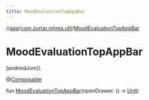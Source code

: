 ```yaml
---
title: MoodEvaluationTopAppBar
---
```

//[app](../../index.html)/[com.zurtar.mhma.util](index.html)/[MoodEvaluationTopAppBar](-mood-evaluation-top-app-bar.html)



# MoodEvaluationTopAppBar



[androidJvm]\




@[Composable](https://developer.android.com/reference/kotlin/androidx/compose/runtime/Composable.html)



fun [MoodEvaluationTopAppBar](-mood-evaluation-top-app-bar.html)(openDrawer: () -&gt; [Unit](https://kotlinlang.org/api/core/kotlin-stdlib/kotlin/-unit/index.html))



